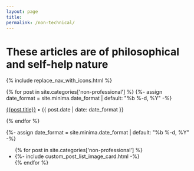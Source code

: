```yaml
---
layout: page
title: 
permalink: /non-technical/
---
```


# These articles are of philosophical and self-help nature

{% include replace_nav_with_icons.html %}

<style>
    .custom-post-card-toc{
        display: none !important;
    }
    </style>

{% for post in site.categories['non-professional'] %}
      {%- assign date_format = site.minima.date_format | default: "%b %-d, %Y" -%}
<article class="archive-item">
    <p class="post-meta post-meta-title"><a class="page-meta" href="{{ site.baseurl }}{{ post.url }}">{{post.title}}</a>  • {{ post.date | date: date_format }}</p>
</article>
{% endfor %}

{%- assign date_format = site.minima.date_format | default: "%b %-d, %Y" -%}
<ul class="post-list">
{% for post in site.categories['non-professional'] %}
      <li>
    {%- include custom_post_list_image_card.html -%}
    </li>
{% endfor %}
</ul>
